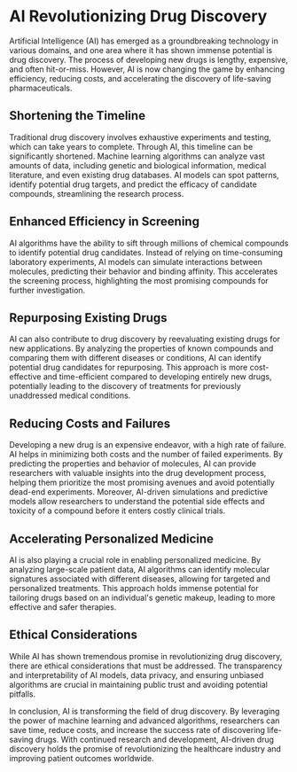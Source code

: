 # AI Revolutionizing Drug Discovery

Artificial Intelligence (AI) has emerged as a groundbreaking technology in various domains, and one area where it has shown immense potential is drug discovery. The process of developing new drugs is lengthy, expensive, and often hit-or-miss. However, AI is now changing the game by enhancing efficiency, reducing costs, and accelerating the discovery of life-saving pharmaceuticals.

## Shortening the Timeline

Traditional drug discovery involves exhaustive experiments and testing, which can take years to complete. Through AI, this timeline can be significantly shortened. Machine learning algorithms can analyze vast amounts of data, including genetic and biological information, medical literature, and even existing drug databases. AI models can spot patterns, identify potential drug targets, and predict the efficacy of candidate compounds, streamlining the research process.

## Enhanced Efficiency in Screening

AI algorithms have the ability to sift through millions of chemical compounds to identify potential drug candidates. Instead of relying on time-consuming laboratory experiments, AI models can simulate interactions between molecules, predicting their behavior and binding affinity. This accelerates the screening process, highlighting the most promising compounds for further investigation.

## Repurposing Existing Drugs

AI can also contribute to drug discovery by reevaluating existing drugs for new applications. By analyzing the properties of known compounds and comparing them with different diseases or conditions, AI can identify potential drug candidates for repurposing. This approach is more cost-effective and time-efficient compared to developing entirely new drugs, potentially leading to the discovery of treatments for previously unaddressed medical conditions.

## Reducing Costs and Failures

Developing a new drug is an expensive endeavor, with a high rate of failure. AI helps in minimizing both costs and the number of failed experiments. By predicting the properties and behavior of molecules, AI can provide researchers with valuable insights into the drug development process, helping them prioritize the most promising avenues and avoid potentially dead-end experiments. Moreover, AI-driven simulations and predictive models allow researchers to understand the potential side effects and toxicity of a compound before it enters costly clinical trials.

## Accelerating Personalized Medicine

AI is also playing a crucial role in enabling personalized medicine. By analyzing large-scale patient data, AI algorithms can identify molecular signatures associated with different diseases, allowing for targeted and personalized treatments. This approach holds immense potential for tailoring drugs based on an individual's genetic makeup, leading to more effective and safer therapies.

## Ethical Considerations

While AI has shown tremendous promise in revolutionizing drug discovery, there are ethical considerations that must be addressed. The transparency and interpretability of AI models, data privacy, and ensuring unbiased algorithms are crucial in maintaining public trust and avoiding potential pitfalls.

In conclusion, AI is transforming the field of drug discovery. By leveraging the power of machine learning and advanced algorithms, researchers can save time, reduce costs, and increase the success rate of discovering life-saving drugs. With continued research and development, AI-driven drug discovery holds the promise of revolutionizing the healthcare industry and improving patient outcomes worldwide.